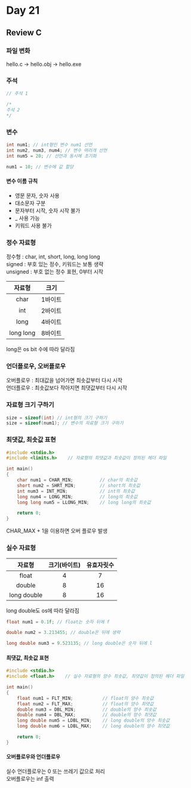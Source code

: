 # Day 21
## Review C
### 파일 변화
hello.c -> hello.obj -> hello.exe

### 주석
```c
// 주석 1

/*
주석 2
*/
```

### 변수
```c
int num1; // int형인 변수 num1 선언
int num2, num3, num4; // 변수 여러개 선언
int num5 = 20; // 선언과 동시에 초기화

num1 = 10; // 변수에 값 할당


```
#### 변수 이름 규칙
- 영문 문자, 숫자 사용
- 대소문자 구분
- 문자부터 시작, 숫자 시작 불가
- _ 사용 가능
- 키워드 사용 불가

### 정수 자료형
정수형 : char, int, short, long, long long  
signed : 부호 있는 정수, 키워드는 보통 생략  
unsigned : 부호 없는 정수 표현, 0부터 시작

|자료형|크기|
|:----------:|:------:|
|char|1바이트|
|int|2바이트|
|long|4바이트|
|long long|8바이트|

long은 os bit 수에 따라 달라짐

### 언더플로우, 오버플로우
오버플로우 : 최대값을 넘어가면 최솟값부터 다시 시작  
언더플로우 : 최솟값보다 작아지면 최댓값부터 다시 시작

### 자료형 크기 구하기
```c
size = sizeof(int) // int형의 크기 구하기
size = sizeof(num1); // 변수의 자료형 크기 구하기
```

### 최댓값, 최솟값 표현
```c
#include <stdio.h>
#include <limits.h>    // 자료형의 최댓값과 최솟값이 정의된 헤더 파일

int main()
{
    char num1 = CHAR_MIN;          // char의 최솟값
    short num2 = SHRT_MIN;         // short의 최솟값
    int num3 = INT_MIN;            // int의 최솟값
    long num4 = LONG_MIN;          // long의 최솟값
    long long num5 = LLONG_MIN;    // long long의 최솟값

    return 0;
}
```

CHAR_MAX + 1을 이용하면 오버 플로우 발생

### 실수 자료형
자료형|크기(바이트)|유효자릿수
:----------:|:------:|:---:
float|4|7
double|8|16
long double|8|16

long double도 os에 따라 달라짐

```c
float num1 = 0.1f; // float는 숫자 뒤에 f

double num2 = 3.213455; // double은 뒤에 생략

long double num3 = 9.523135; // long double은 숫자 뒤에 l
```

#### 최댓값, 최솟값 표현
```c
#include <stdio.h>
#include <float.h>    // 실수 자료형의 양수 최솟값, 최댓값이 정의된 헤더 파일

int main()
{
    float num1 = FLT_MIN;           // float의 양수 최솟값
    float num2 = FLT_MAX;           // float의 양수 최댓값
    double num3 = DBL_MIN;          // double의 양수 최솟값
    double num4 = DBL_MAX;          // double의 양수 최댓값
    long double num5 = LDBL_MIN;    // long double의 양수 최솟값
    long double num6 = LDBL_MAX;    // long double의 양수 최댓값

    return 0;
}
```

#### 오버플로우와 언더플로우
실수 언더플로우는 0 또는 쓰레기 값으로 처리  
오버플로우는 inf 출력